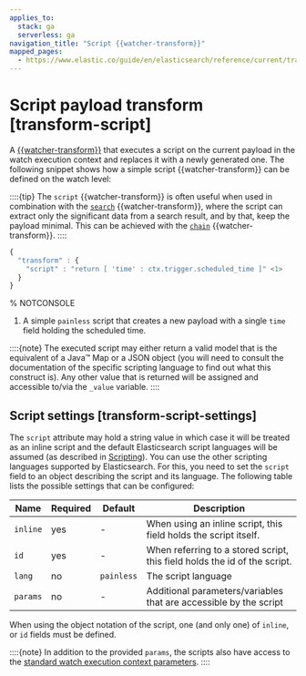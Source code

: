 ```yaml
---
applies_to:
  stack: ga
  serverless: ga
navigation_title: "Script {{watcher-transform}}"
mapped_pages:
  - https://www.elastic.co/guide/en/elasticsearch/reference/current/transform-script.html
---
```


# Script payload transform [transform-script]

A [{{watcher-transform}}](transform.md) that executes a script on the current payload in the watch execution context and replaces it with a newly generated one. The following snippet shows how a simple script {{watcher-transform}} can be defined on the watch level:

::::{tip}
The `script` {{watcher-transform}} is often useful when used in combination with the [`search`](transform-search.md) {{watcher-transform}}, where the script can extract only the significant data from a search result, and by that, keep the payload minimal. This can be achieved with the [`chain`](transform-chain.md) {{watcher-transform}}.
::::

```js
{
  "transform" : {
    "script" : "return [ 'time' : ctx.trigger.scheduled_time ]" <1>
  }
}
```
%  NOTCONSOLE

1. A simple `painless` script that creates a new payload with a single `time` field holding the scheduled time.

::::{note}
The executed script may either return a valid model that is the equivalent of a Java™ Map or a JSON object (you will need to consult the documentation of the specific scripting language to find out what this construct is). Any other value that is returned will be assigned and accessible to/via the `_value` variable.
::::

## Script settings [transform-script-settings]

The `script` attribute may hold a string value in which case it will be treated as an inline script and the default Elasticsearch script languages will be assumed (as described in [Scripting](../../scripting.md)). You can use the other scripting languages supported by Elasticsearch. For this, you need to set the `script` field to an object describing the script and its language. The following table lists the possible settings that can be configured:

| Name | Required | Default | Description |
| --- | --- | --- | --- |
| `inline` | yes | - | When using an inline script, this field holds                                     the script itself. |
| `id` | yes | - | When referring to a stored script, this                                     field holds the id of the script. |
| `lang` | no | `painless` | The script language |
| `params` | no | - | Additional parameters/variables that are                                     accessible by the script |

When using the object notation of the script, one (and only one) of `inline`, or `id` fields must be defined.

::::{note}
In addition to the provided `params`, the scripts also have access to the [standard watch execution context parameters](how-watcher-works.md#watch-execution-context).
::::
